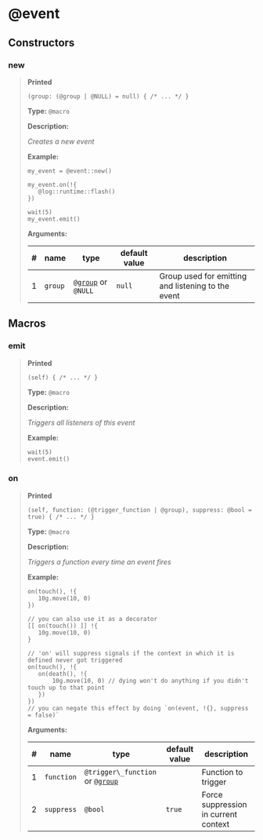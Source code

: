 # **@event**

## Constructors

### new

>**Printed**
>
>```spwn
>(group: (@group | @NULL) = null) { /* ... */ }
>```
>
>**Type:** `@macro`
>
>**Description:**
>
>_Creates a new event_
>
>**Example:**
>
>```spwn
>my_event = @event::new()
>
>my_event.on(!{
>    @log::runtime::flash()
>})
>
>wait(5)
>my_event.emit()
>```
>
>
>**Arguments:**
>
>| # | name | type | default value | description |
>| - | ---- | ---- | ------------- | ----------- |
>| 1 | `group` | [`@group`](std-docs/group) or `@NULL` | `null` |Group used for emitting and listening to the event |
>

## Macros

### emit

>**Printed**
>
>```spwn
>(self) { /* ... */ }
>```
>
>**Type:** `@macro`
>
>**Description:**
>
>_Triggers all listeners of this event_
>
>**Example:**
>
>```spwn
>wait(5)
>event.emit()
>```
>
>

### on

>**Printed**
>
>```spwn
>(self, function: (@trigger_function | @group), suppress: @bool = true) { /* ... */ }
>```
>
>**Type:** `@macro`
>
>**Description:**
>
>_Triggers a function every time an event fires_
>
>**Example:**
>
>```spwn
>on(touch(), !{
>    10g.move(10, 0)
>})
>
>// you can also use it as a decorator
>[[ on(touch()) ]] !{
>    10g.move(10, 0)
>}
>
>// 'on' will suppress signals if the context in which it is defined never got triggered
>on(touch(), !{
>    on(death(), !{
>        10g.move(10, 0) // dying won't do anything if you didn't touch up to that point
>    })
>})
>// you can negate this effect by doing `on(event, !{}, suppress = false)`
>```
>
>
>**Arguments:**
>
>| # | name | type | default value | description |
>| - | ---- | ---- | ------------- | ----------- |
>| 1 | `function` | `@trigger\_function` or [`@group`](std-docs/group) | |Function to trigger |
>| 2 | `suppress` | `@bool` | `true` |Force suppression in current context |
>
